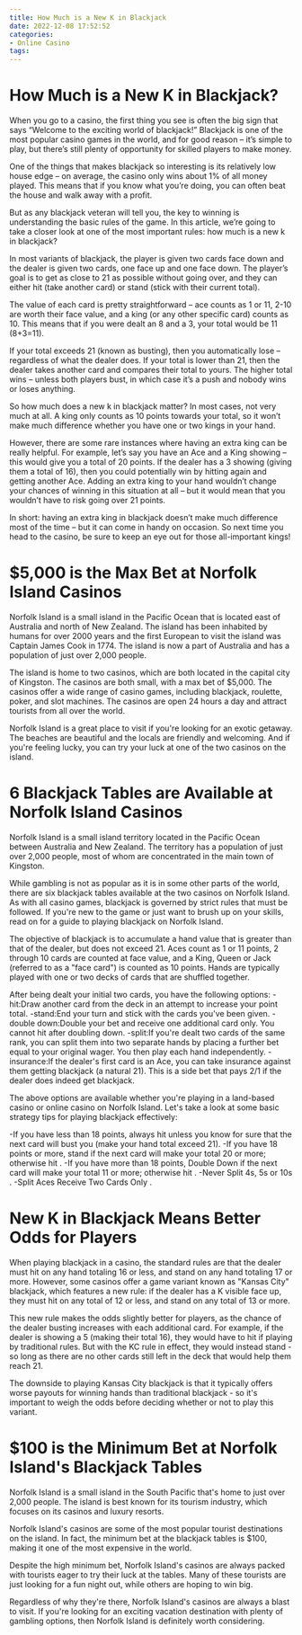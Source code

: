 ```yaml
---
title: How Much is a New K in Blackjack 
date: 2022-12-08 17:52:52
categories:
- Online Casino
tags:
---
```



#  How Much is a New K in Blackjack? 

When you go to a casino, the first thing you see is often the big sign that says “Welcome to the exciting world of blackjack!”  Blackjack is one of the most popular casino games in the world, and for good reason – it’s simple to play, but there’s still plenty of opportunity for skilled players to make money.

One of the things that makes blackjack so interesting is its relatively low house edge – on average, the casino only wins about 1% of all money played. This means that if you know what you’re doing, you can often beat the house and walk away with a profit. 

But as any blackjack veteran will tell you, the key to winning is understanding the basic rules of the game. In this article, we’re going to take a closer look at one of the most important rules: how much is a new k in blackjack?

In most variants of blackjack, the player is given two cards face down and the dealer is given two cards, one face up and one face down. The player’s goal is to get as close to 21 as possible without going over, and they can either hit (take another card) or stand (stick with their current total). 

The value of each card is pretty straightforward – ace counts as 1 or 11, 2-10 are worth their face value, and a king (or any other specific card) counts as 10. This means that if you were dealt an 8 and a 3, your total would be 11 (8+3=11). 

If your total exceeds 21 (known as busting), then you automatically lose – regardless of what the dealer does. If your total is lower than 21, then the dealer takes another card and compares their total to yours. The higher total wins – unless both players bust, in which case it’s a push and nobody wins or loses anything. 

So how much does a new k in blackjack matter? In most cases, not very much at all. A king only counts as 10 points towards your total, so it won’t make much difference whether you have one or two kings in your hand. 

However, there are some rare instances where having an extra king can be really helpful. For example, let’s say you have an Ace and a King showing – this would give you a total of 20 points. If the dealer has a 3 showing (giving them a total of 16), then you could potentially win by hitting again and getting another Ace. Adding an extra king to your hand wouldn’t change your chances of winning in this situation at all – but it would mean that you wouldn’t have to risk going over 21 points. 

In short: having an extra king in blackjack doesn’t make much difference most of the time – but it can come in handy on occasion. So next time you head to the casino, be sure to keep an eye out for those all-important kings!

#  $5,000 is the Max Bet at Norfolk Island Casinos 

Norfolk Island is a small island in the Pacific Ocean that is located east of Australia and north of New Zealand. The island has been inhabited by humans for over 2000 years and the first European to visit the island was Captain James Cook in 1774. The island is now a part of Australia and has a population of just over 2,000 people. 

The island is home to two casinos, which are both located in the capital city of Kingston. The casinos are both small, with a max bet of $5,000. The casinos offer a wide range of casino games, including blackjack, roulette, poker, and slot machines. The casinos are open 24 hours a day and attract tourists from all over the world. 

Norfolk Island is a great place to visit if you're looking for an exotic getaway. The beaches are beautiful and the locals are friendly and welcoming. And if you're feeling lucky, you can try your luck at one of the two casinos on the island.

#  6 Blackjack Tables are Available at Norfolk Island Casinos 

Norfolk Island is a small island territory located in the Pacific Ocean between Australia and New Zealand. The territory has a population of just over 2,000 people, most of whom are concentrated in the main town of Kingston.

While gambling is not as popular as it is in some other parts of the world, there are six blackjack tables available at the two casinos on Norfolk Island. As with all casino games, blackjack is governed by strict rules that must be followed. If you're new to the game or just want to brush up on your skills, read on for a guide to playing blackjack on Norfolk Island.

The objective of blackjack is to accumulate a hand value that is greater than that of the dealer, but does not exceed 21. Aces count as 1 or 11 points, 2 through 10 cards are counted at face value, and a King, Queen or Jack (referred to as a "face card") is counted as 10 points. Hands are typically played with one or two decks of cards that are shuffled together.

After being dealt your initial two cards, you have the following options: 
-hit:Draw another card from the deck in an attempt to increase your point total. 
-stand:End your turn and stick with the cards you've been given. 
-double down:Double your bet and receive one additional card only. You cannot hit after doubling down. 
-split:If you're dealt two cards of the same rank, you can split them into two separate hands by placing a further bet equal to your original wager. You then play each hand independently. 
-insurance:If the dealer's first card is an Ace, you can take insurance against them getting blackjack (a natural 21). This is a side bet that pays 2/1 if the dealer does indeed get blackjack. 

The above options are available whether you're playing in a land-based casino or online casino on Norfolk Island. Let's take a look at some basic strategy tips for playing blackjack effectively:

-If you have less than 18 points, always hit unless you know for sure that the next card will bust you (make your hand total exceed 21). 
-If you have 18 points or more, stand if the next card will make your total 20 or more; otherwise hit . 
-If you have more than 18 points, Double Down if the next card will make your total 11 or more; otherwise hit . 
-Never Split 4s, 5s or 10s . 
-Split Aces Receive Two Cards Only .

#  New K in Blackjack Means Better Odds for Players 

When playing blackjack in a casino, the standard rules are that the dealer must hit on any hand totaling 16 or less, and stand on any hand totaling 17 or more. However, some casinos offer a game variant known as "Kansas City" blackjack, which features a new rule: if the dealer has a K visible face up, they must hit on any total of 12 or less, and stand on any total of 13 or more.

This new rule makes the odds slightly better for players, as the chance of the dealer busting increases with each additional card. For example, if the dealer is showing a 5 (making their total 16), they would have to hit if playing by traditional rules. But with the KC rule in effect, they would instead stand - so long as there are no other cards still left in the deck that would help them reach 21.

The downside to playing Kansas City blackjack is that it typically offers worse payouts for winning hands than traditional blackjack - so it's important to weigh the odds before deciding whether or not to play this variant.

#  $100 is the Minimum Bet at Norfolk Island's Blackjack Tables

Norfolk Island is a small island in the South Pacific that's home to just over 2,000 people. The island is best known for its tourism industry, which focuses on its casinos and luxury resorts.

Norfolk Island's casinos are some of the most popular tourist destinations on the island. In fact, the minimum bet at the blackjack tables is $100, making it one of the most expensive in the world.

Despite the high minimum bet, Norfolk Island's casinos are always packed with tourists eager to try their luck at the tables. Many of these tourists are just looking for a fun night out, while others are hoping to win big.

Regardless of why they're there, Norfolk Island's casinos are always a blast to visit. If you're looking for an exciting vacation destination with plenty of gambling options, then Norfolk Island is definitely worth considering.